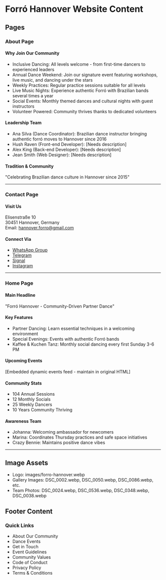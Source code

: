 # Forró Hannover Website Content

## Pages

### About Page
#### Why Join Our Community
- Inclusive Dancing: All levels welcome - from first-time dancers to experienced leaders
- Annual Dance Weekend: Join our signature event featuring workshops, live music, and dancing under the stars
- Weekly Practices: Regular practice sessions suitable for all levels
- Live Music Nights: Experience authentic Forró with Brazilian bands several times a year
- Social Events: Monthly themed dances and cultural nights with guest instructors
- Volunteer Powered: Community thrives thanks to dedicated volunteers

#### Leadership Team
- Ana Silva (Dance Coordinator): Brazilian dance instructor bringing authentic forró moves to Hannover since 2016
- Hush Raven (Front-end Developer): [Needs description]
- Alex King (Back-end Developer): [Needs description]
- Jean Smith (Web Designer): [Needs description]

#### Tradition & Community
"Celebrating Brazilian dance culture in Hannover since 2015"

---

### Contact Page
#### Visit Us
Elisenstraße 10  
30451 Hannover, Germany  
Email: [hannover.forro@gmail.com](mailto:hannover.forro@gmail.com)

#### Connect Via
- [WhatsApp Group](https://chat.whatsapp.com/LDN2sCkHCec0g2BoFTcgVe)
- [Telegram](https://t.me/yourtelegramlink)
- [Signal](https://signal.group/#your-signal-link) 
- [Instagram](https://www.instagram.com/forrohannover)

---

### Home Page
#### Main Headline
"Forró Hannover - Community-Driven Partner Dance"

#### Key Features
- Partner Dancing: Learn essential techniques in a welcoming environment
- Special Evenings: Events with authentic Forró bands
- Kaffee & Kuchen Tanz: Monthly social dancing every first Sunday 3-6 PM

#### Upcoming Events
[Embedded dynamic events feed - maintain in original HTML]

#### Community Stats
- 104 Annual Sessions
- 12 Monthly Socials 
- 25 Weekly Dancers
- 10 Years Community Thriving

#### Awareness Team
- Johanna: Welcoming ambassador for newcomers
- Marina: Coordinates Thursday practices and safe space initiatives
- Crazy Bennie: Maintains positive dance vibes

---

## Image Assets
- Logo: images/forro-hannover.webp
- Gallery Images: DSC_0002.webp, DSC_0050.webp, DSC_0086.webp, etc.
- Team Photos: DSC_0024.webp, DSC_0536.webp, DSC_0348.webp, DSC_0038.webp

## Footer Content
### Quick Links
- About Our Community
- Dance Events
- Get in Touch
- Event Guidelines
- Community Values
- Code of Conduct
- Privacy Policy
- Terms & Conditions
